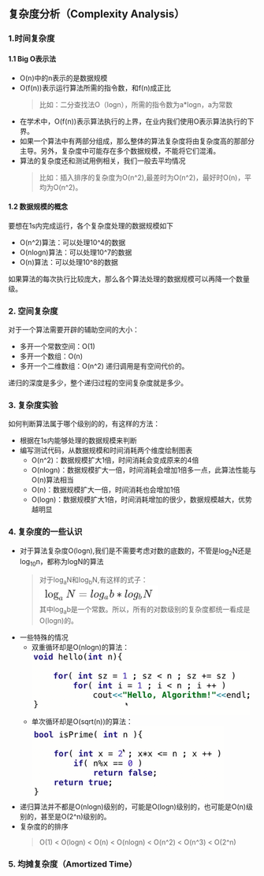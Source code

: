 ## 复杂度分析（Complexity Analysis）

### 1.时间复杂度
#### 1.1 Big O表示法
- O(n)中的n表示的是数据规模
- O(f(n))表示运行算法所需的指令数，和f(n)成正比
    > 比如：二分查找法O（logn），所需的指令数为a*logn，a为常数
- 在学术中，O(f(n))表示算法执行的上界，在业内我们使用O表示算法执行的下界。
- 如果一个算法中有两部分组成，那么整体的算法复杂度将由复杂度高的那部分主导。另外，复杂度中可能存在多个数据规模，不能将它们混淆。
- 算法的复杂度还和测试用例相关，我们一般去平均情况
    > 比如：插入排序的复杂度为O(n^2),最差时为O(n^2)，最好时O(n)，平均为O(n^2)。
    
#### 1.2 数据规模的概念
要想在1s内完成运行，各个复杂度处理的数据规模如下
- O(n^2)算法：可以处理10^4的数据
- O(nlogn)算法：可以处理10^7的数据
- O(n)算法：可以处理10^8的数据

如果算法的每次执行比较庞大，那么各个算法处理的数据规模可以再降一个数量级。

### 2. 空间复杂度
对于一个算法需要开辟的辅助空间的大小：
- 多开一个常数空间：O(1)
- 多开一个数组：O(n)
- 多开一个二维数组：O(n^2)
递归调用是有空间代价的。

递归的深度是多少，整个递归过程的空间复杂度就是多少。

### 3. 复杂度实验
如何判断算法属于哪个级别的的，有这样的方法：
- 根据在1s内能够处理的数据规模来判断
- 编写测试代码，从数据规模和时间消耗两个维度绘制图表
    - O(n^2)：数据规模扩大1倍，时间消耗会变成原来的4倍
    - O(nlogn)：数据规模扩大一倍，时间消耗会增加1倍多一点，此算法性能与O(n)算法相当
    - O(n)：数据规模扩大一倍，时间消耗也会增加1倍
    - O(logn)：数据规模扩大1倍，时间消耗增加的很少，数据规模越大，优势越明显
    
### 4. 复杂度的一些认识
- 对于算法复杂度O(logn),我们是不需要考虑对数的底数的，不管是log<sub>2</sub>N还是log<sub>10</sub>n，都称为logN的算法
    > 对于log<sub>a</sub>N和log<sub>b</sub>N,有这样的式子：  
    ![](https://raw.githubusercontent.com/Daffupman/markdown-img/master/20190726183850.png)  
    其中log<sub>a</sub>b是一个常数。所以，所有的对数级别的复杂度都统一看成是O(logn)的。
- 一些特殊的情况
    - 双重循环却是O(nlogn)的算法：
    ![](https://raw.githubusercontent.com/Daffupman/markdown-img/master/20190726184553.png)
    - 单次循环却是O(sqrt(n))的算法：  
    ![](https://raw.githubusercontent.com/Daffupman/markdown-img/master/20190726184741.png)
- 递归算法并不都是O(nlogn)级别的，可能是O(logn)级别的，也可能是O(n)级别的，甚至是O(2^n)级别的。
- 复杂度的的排序
    > O(1) < O(logn) < O(n) < O(nlogn) < O(n^2) < O(n^3) < O(2^n)
    
### 5. 均摊复杂度（Amortized Time）
